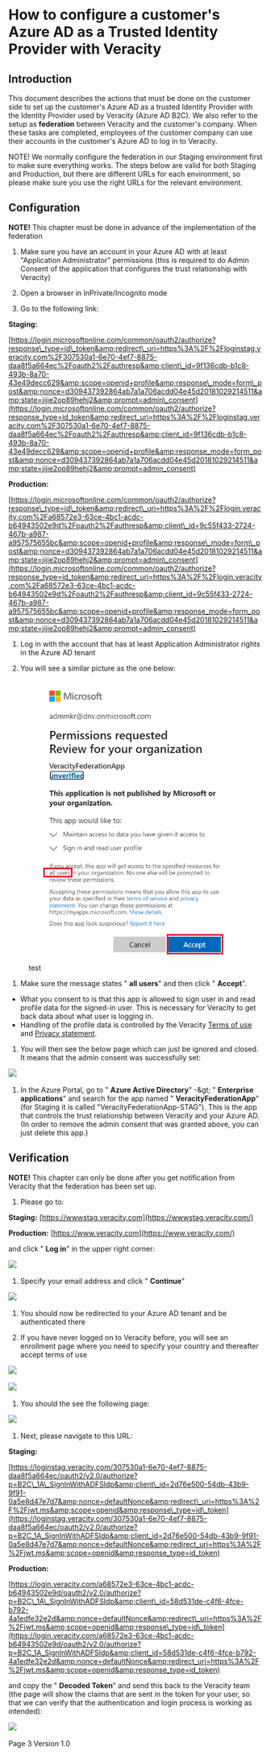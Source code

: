 # How to configure a customer&#39;s Azure AD as a Trusted Identity Provider with Veracity

## Introduction

This document describes the actions that must be done on the customer side to set up the customer&#39;s Azure AD as a trusted Identity Provider with the Identity Provider used by Veracity (Azure AD B2C). We also refer to the setup as **federation** between Veracity and the customer&#39;s company. When these tasks are completed, employees of the customer company can use their accounts in the customer&#39;s Azure AD to log in to Veracity.

NOTE! We normally configure the federation in our Staging environment first to make sure everything works. The steps below are valid for both Staging and Production, but there are different URLs for each environment, so please make sure you use the right URLs for the relevant environment.

## Configuration

**NOTE!** This chapter must be done in advance of the implementation of the federation

1. Make sure you have an account in your Azure AD with at least &quot;Application Administrator&quot; permissions (this is required to do Admin Consent of the application that configures the trust relationship with Veracity)

1. Open a browser in InPrivate/Incognito mode

1. Go to the following link:

**Staging:**

[https://login.microsoftonline.com/common/oauth2/authorize?response\_type=id\_token&amp;redirect\_uri=https%3A%2F%2Floginstag.veracity.com%2F307530a1-6e70-4ef7-8875-daa8f5a664ec%2Foauth2%2Fauthresp&amp;client\_id=9f136cdb-b1c8-493b-8a70-43e49decc629&amp;scope=openid+profile&amp;response\_mode=form\_post&amp;nonce=d309437392864ab7a1a706acdd04e45d20181029214511&amp;state=jijie2op89hehj2&amp;prompt=admin\_consent](https://login.microsoftonline.com/common/oauth2/authorize?response_type=id_token&amp;redirect_uri=https%3A%2F%2Floginstag.veracity.com%2F307530a1-6e70-4ef7-8875-daa8f5a664ec%2Foauth2%2Fauthresp&amp;client_id=9f136cdb-b1c8-493b-8a70-43e49decc629&amp;scope=openid+profile&amp;response_mode=form_post&amp;nonce=d309437392864ab7a1a706acdd04e45d20181029214511&amp;state=jijie2op89hehj2&amp;prompt=admin_consent)

**Production:**

[https://login.microsoftonline.com/common/oauth2/authorize?response\_type=id\_token&amp;redirect\_uri=https%3A%2F%2Flogin.veracity.com%2Fa68572e3-63ce-4bc1-acdc-b64943502e9d%2Foauth2%2Fauthresp&amp;client\_id=9c55f433-2724-467b-a987-a957575655bc&amp;scope=openid+profile&amp;response\_mode=form\_post&amp;nonce=d309437392864ab7a1a706acdd04e45d20181029214511&amp;state=jijie2op89hehj2&amp;prompt=admin\_consent](https://login.microsoftonline.com/common/oauth2/authorize?response_type=id_token&amp;redirect_uri=https%3A%2F%2Flogin.veracity.com%2Fa68572e3-63ce-4bc1-acdc-b64943502e9d%2Foauth2%2Fauthresp&amp;client_id=9c55f433-2724-467b-a987-a957575655bc&amp;scope=openid+profile&amp;response_mode=form_post&amp;nonce=d309437392864ab7a1a706acdd04e45d20181029214511&amp;state=jijie2op89hehj2&amp;prompt=admin_consent)

1. Log in with the account that has at least Application Administrator rights in the Azure AD tenant

1. You will see a similar picture as the one below:


<figure>
	<img src="assets/clientV1images/image1.png"/>
	<figcaption>test</figcaption>
</figure>


1. Make sure the message states &quot; **all users**&quot; and then click &quot; **Accept**&quot;.
  - What you consent to is that this app is allowed to sign user in and read profile data for the signed-in user. This is necessary for Veracity to get back data about what user is logging in.
  - Handling of the profile data is controlled by the Veracity [Terms of use](https://id.veracity.com/terms-of-use) and [Privacy statement](https://services.veracity.com/PrivacyStatement).

1. You will then see the below page which can just be ignored and closed. It means that the admin consent was successfully set:

![](RackMultipart20210927-4-b1zokv_html_9a96e6bdbe0d47f7.png)

1. In the Azure Portal, go to &quot; **Azure Active Directory**&quot; -\&gt; &quot; **Enterprise applications**&quot; and search for the app named &quot; **VeracityFederationApp**&quot; (for Staging it is called &quot;VeracityFederationApp-STAG&quot;). This is the app that controls the trust relationship between Veracity and your Azure AD. (In order to remove the admin consent that was granted above, you can just delete this app.)

## Verification

**NOTE!** This chapter can only be done after you get notification from Veracity that the federation has been set up.

1. Please go to:

**Staging:** [https://wwwstag.veracity.com](https://wwwstag.veracity.com/)

**Production:** [https://www.veracity.com](https://www.veracity.com/)

and click &quot; **Log in**&quot; in the upper right corner:

![](RackMultipart20210927-4-b1zokv_html_8a3f7d79aac3ae70.png)

1. Specify your email address and click &quot; **Continue**&quot;

![](RackMultipart20210927-4-b1zokv_html_33b72f035f7b8555.png)

1. You should now be redirected to your Azure AD tenant and be authenticated there

1. If you have never logged on to Veracity before, you will see an enrollment page where you need to specify your country and thereafter accept terms of use

![](RackMultipart20210927-4-b1zokv_html_403f630c9232761c.png)

![](RackMultipart20210927-4-b1zokv_html_ba2ed49953824195.png)

1. You should the see the following page:

![](RackMultipart20210927-4-b1zokv_html_f3cef44540317d73.png)

1. Next, please navigate to this URL:

**Staging:**

[https://loginstag.veracity.com/307530a1-6e70-4ef7-8875-daa8f5a664ec/oauth2/v2.0/authorize?p=B2C\_1A\_SignInWithADFSIdp&amp;client\_id=2d76e500-54db-43b9-9f91-0a5e8d47e7d7&amp;nonce=defaultNonce&amp;redirect\_uri=https%3A%2F%2Fjwt.ms&amp;scope=openid&amp;response\_type=id\_token](https://loginstag.veracity.com/307530a1-6e70-4ef7-8875-daa8f5a664ec/oauth2/v2.0/authorize?p=B2C_1A_SignInWithADFSIdp&amp;client_id=2d76e500-54db-43b9-9f91-0a5e8d47e7d7&amp;nonce=defaultNonce&amp;redirect_uri=https%3A%2F%2Fjwt.ms&amp;scope=openid&amp;response_type=id_token)

**Production:**

[https://login.veracity.com/a68572e3-63ce-4bc1-acdc-b64943502e9d/oauth2/v2.0/authorize?p=B2C\_1A\_SignInWithADFSIdp&amp;client\_id=58d531de-c4f6-4fce-b792-4a1edfe32e2d&amp;nonce=defaultNonce&amp;redirect\_uri=https%3A%2F%2Fjwt.ms&amp;scope=openid&amp;response\_type=id\_token](https://login.veracity.com/a68572e3-63ce-4bc1-acdc-b64943502e9d/oauth2/v2.0/authorize?p=B2C_1A_SignInWithADFSIdp&amp;client_id=58d531de-c4f6-4fce-b792-4a1edfe32e2d&amp;nonce=defaultNonce&amp;redirect_uri=https%3A%2F%2Fjwt.ms&amp;scope=openid&amp;response_type=id_token)

and copy the &quot; **Decoded Token**&quot; and send this back to the Veracity team (the page will show the claims that are sent in the token for your user, so that we can verify that the authentication and login process is working as intended):

![](RackMultipart20210927-4-b1zokv_html_a63eec6996bdd7d2.png)

Page 3 Version 1.0
